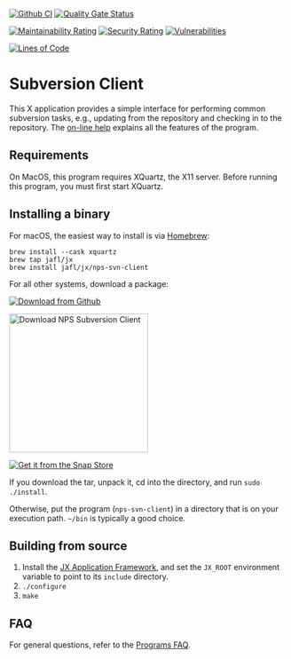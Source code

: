 [![Github CI](https://github.com/jafl/subversion_client/actions/workflows/ci.yml/badge.svg)](https://github.com/jafl/subversion_client/actions/workflows/ci.yml)
[![Quality Gate Status](https://sonarcloud.io/api/project_badges/measure?branch=main&project=jafl_subversion_client&metric=alert_status)](https://sonarcloud.io/dashboard?id=jafl_subversion_client&branch=main)

[![Maintainability Rating](https://sonarcloud.io/api/project_badges/measure?branch=main&project=jafl_subversion_client&metric=sqale_rating)](https://sonarcloud.io/dashboard?id=jafl_subversion_client&branch=main)
[![Security Rating](https://sonarcloud.io/api/project_badges/measure?branch=main&project=jafl_subversion_client&metric=security_rating)](https://sonarcloud.io/dashboard?id=jafl_subversion_client&branch=main)
[![Vulnerabilities](https://sonarcloud.io/api/project_badges/measure?branch=main&project=jafl_subversion_client&metric=vulnerabilities)](https://sonarcloud.io/dashboard?id=jafl_subversion_client&branch=main)

[![Lines of Code](https://sonarcloud.io/api/project_badges/measure?branch=main&project=jafl_subversion_client&metric=ncloc)](https://sonarcloud.io/dashboard?id=jafl_subversion_client&branch=main)

# Subversion Client

This X application provides a simple interface for performing common subversion tasks, e.g., updating from the repository and checking in to the repository.  The [on-line help](http://nps-svnclient.sourceforge.net/help.html) explains all the features of the program.


## Requirements

On MacOS, this program requires XQuartz, the X11 server.  Before running this program, you must first start XQuartz.


## Installing a binary

For macOS, the easiest way to install is via [Homebrew](https://brew.sh):

    brew install --cask xquartz
    brew tap jafl/jx
    brew install jafl/jx/nps-svn-client

For all other systems, download a package:

[![Download from Github](http://libjx.sourceforge.net/github.png)](https://github.com/jafl/subversion_client/releases/latest)

<a href="https://sourceforge.net/p/nps-svnclient/"><img alt="Download NPS Subversion Client" src="https://sourceforge.net/sflogo.php?type=17&group_id=170488" width="250"></a>

[![Get it from the Snap Store](https://snapcraft.io/static/images/badges/en/snap-store-white.svg)](https://snapcraft.io/nps-svn-client)

If you download the tar, unpack it, cd into the directory, and run `sudo ./install`.

Otherwise, put the program (`nps-svn-client`) in a directory that is on your execution path.  `~/bin` is typically a good choice.


## Building from source

1. Install the [JX Application Framework](https://github.com/jafl/jx_application_framework),  and set the `JX_ROOT` environment variable to point to its `include` directory.
1. `./configure`
1. `make`


## FAQ

For general questions, refer to the [Programs FAQ](https://github.com/jafl/jx_application_framework/blob/master/APPS.md).
